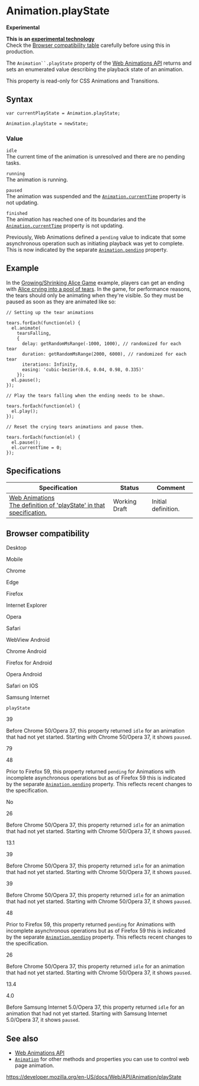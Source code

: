 # Animation.playState

**Experimental**

**This is an [experimental technology](https://developer.mozilla.org/en-US/docs/MDN/Guidelines/Conventions_definitions#experimental)**  
Check the [Browser compatibility table](#browser_compatibility) carefully before using this in production.

The ` Animation``.playState ` property of the [Web Animations API](../web_animations_api) returns and sets an enumerated value describing the playback state of an animation.

This property is read-only for CSS Animations and Transitions.

## Syntax

    var currentPlayState = Animation.playState;

    Animation.playState = newState;

### Value

`idle`  
The current time of the animation is unresolved and there are no pending tasks.

`running`  
The animation is running.

`paused`  
The animation was suspended and the [`Animation.currentTime`](currenttime) property is not updating.

`finished`  
The animation has reached one of its boundaries and the [`Animation.currentTime`](currenttime) property is not updating.

Previously, Web Animations defined a `pending` value to indicate that some asynchronous operation such as initiating playback was yet to complete. This is now indicated by the separate [`Animation.pending`](pending) property.

## Example

In the [Growing/Shrinking Alice Game](https://codepen.io/rachelnabors/pen/PNYGZQ?editors=0010) example, players can get an ending with [Alice crying into a pool of tears](https://codepen.io/rachelnabors/pen/EPJdJx?editors=0010). In the game, for performance reasons, the tears should only be animating when they're visible. So they must be paused as soon as they are animated like so:

    // Setting up the tear animations

    tears.forEach(function(el) {
      el.animate(
        tearsFalling,
        {
          delay: getRandomMsRange(-1000, 1000), // randomized for each tear
          duration: getRandomMsRange(2000, 6000), // randomized for each tear
          iterations: Infinity,
          easing: 'cubic-bezier(0.6, 0.04, 0.98, 0.335)'
        });
      el.pause();
    });

    // Play the tears falling when the ending needs to be shown.

    tears.forEach(function(el) {
      el.play();
    });

    // Reset the crying tears animations and pause them.

    tears.forEach(function(el) {
      el.pause();
      el.currentTime = 0;
    });

## Specifications

<table><thead><tr class="header"><th>Specification</th><th>Status</th><th>Comment</th></tr></thead><tbody><tr class="odd"><td><a href="https://drafts.csswg.org/web-animations-1/#play-state">Web Animations<br />
<span class="small">The definition of 'playState' in that specification.</span></a></td><td><span class="spec-wd">Working Draft</span></td><td>Initial definition.</td></tr></tbody></table>

## Browser compatibility

Desktop

Mobile

Chrome

Edge

Firefox

Internet Explorer

Opera

Safari

WebView Android

Chrome Android

Firefox for Android

Opera Android

Safari on IOS

Samsung Internet

`playState`

39

Before Chrome 50/Opera 37, this property returned `idle` for an animation that had not yet started. Starting with Chrome 50/Opera 37, it shows `paused`.

79

48

Prior to Firefox 59, this property returned `pending` for Animations with incomplete asynchronous operations but as of Firefox 59 this is indicated by the separate [`Animation.pending`](https://developer.mozilla.org/docs/Web/API/Animation/pending) property. This reflects recent changes to the specification.

No

26

Before Chrome 50/Opera 37, this property returned `idle` for an animation that had not yet started. Starting with Chrome 50/Opera 37, it shows `paused`.

13.1

39

Before Chrome 50/Opera 37, this property returned `idle` for an animation that had not yet started. Starting with Chrome 50/Opera 37, it shows `paused`.

39

Before Chrome 50/Opera 37, this property returned `idle` for an animation that had not yet started. Starting with Chrome 50/Opera 37, it shows `paused`.

48

Prior to Firefox 59, this property returned `pending` for Animations with incomplete asynchronous operations but as of Firefox 59 this is indicated by the separate [`Animation.pending`](https://developer.mozilla.org/docs/Web/API/Animation/pending) property. This reflects recent changes to the specification.

26

Before Chrome 50/Opera 37, this property returned `idle` for an animation that had not yet started. Starting with Chrome 50/Opera 37, it shows `paused`.

13.4

4.0

Before Samsung Internet 5.0/Opera 37, this property returned `idle` for an animation that had not yet started. Starting with Samsung Internet 5.0/Opera 37, it shows `paused`.

## See also

- [Web Animations API](../web_animations_api)
- [`Animation`](../animation) for other methods and properties you can use to control web page animation.

<a href="https://developer.mozilla.org/en-US/docs/Web/API/Animation/playState" class="_attribution-link">https://developer.mozilla.org/en-US/docs/Web/API/Animation/playState</a>
